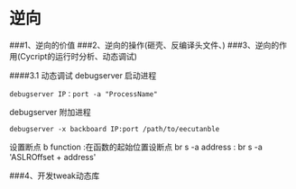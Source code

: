 # 逆向
###1、逆向的价值
###2、逆向的操作(砸壳、反编译头文件、)
###3、逆向的作用(Cycript的运行时分析、动态调试)

####3.1 动态调试
debugserver 启动进程

```objc
debugserver IP：port -a "ProcessName"
```

debugserver 附加进程

```objc
debugserver -x backboard IP:port /path/to/eecutanble
```
设置断点
b function :在函数的起始位置设断点
br s -a address : 
br s -a 'ASLROffset + address'


###4、开发tweak动态库

